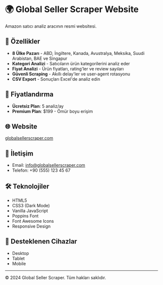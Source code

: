 # 🌍 Global Seller Scraper Website

Amazon satıcı analiz aracının resmi websitesi.

## 🚀 Özellikler

- **8 Ülke Pazarı** - ABD, İngiltere, Kanada, Avustralya, Meksika, Suudi Arabistan, BAE ve Singapur
- **Kategori Analizi** - Satıcıların ürün kategorilerini analiz eder
- **Fiyat Analizi** - Ürün fiyatları, rating'ler ve review sayıları
- **Güvenli Scraping** - Akıllı delay'ler ve user-agent rotasyonu
- **CSV Export** - Sonuçları Excel'de analiz edin

## 🎯 Fiyatlandırma

- **Ücretsiz Plan**: 5 analiz/ay
- **Premium Plan**: $199 - Ömür boyu erişim

## 🌐 Website

[globalsellerscraper.com](https://globalsellerscraper.com)

## 📧 İletişim

- Email: info@globalsellerscraper.com
- Telefon: +90 (555) 123 45 67

## 🛠️ Teknolojiler

- HTML5
- CSS3 (Dark Mode)
- Vanilla JavaScript
- Poppins Font
- Font Awesome Icons
- Responsive Design

## 📱 Desteklenen Cihazlar

- Desktop
- Tablet
- Mobile

---

© 2024 Global Seller Scraper. Tüm hakları saklıdır. 